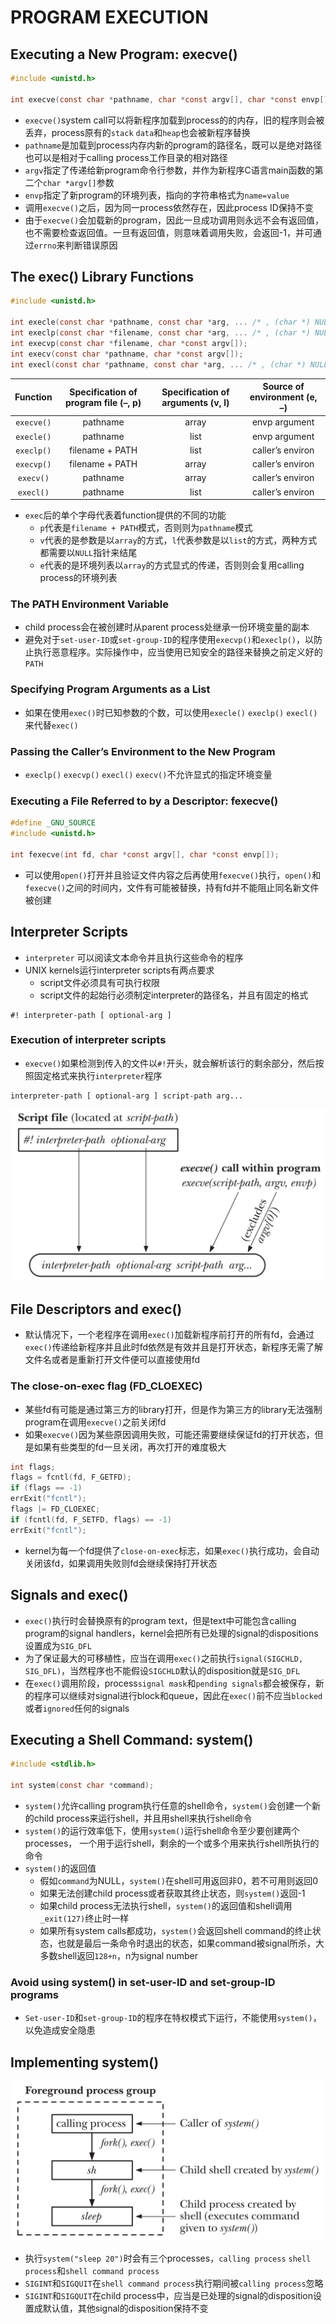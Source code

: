 # PROGRAM EXECUTION

## Executing a New Program: execve()
```c
#include <unistd.h>

int execve(const char *pathname, char *const argv[], char *const envp[]);
```
- `execve()`system call可以将新程序加载到process的的内存，旧的程序则会被丢弃，process原有的`stack` `data`和`heap`也会被新程序替换
- `pathname`是加载到process内存内新的program的路径名，既可以是绝对路径也可以是相对于calling process工作目录的相对路径
- `argv`指定了传递给新program命令行参数，并作为新程序C语言main函数的第二个`char *argv[]`参数
- `envp`指定了新program的环境列表，指向的字符串格式为`name=value`
- 调用`execve()`之后，因为同一process依然存在，因此process ID保持不变  
- 由于`execve()`会加载新的program，因此一旦成功调用则永远不会有返回值，也不需要检查返回值。一旦有返回值，则意味着调用失败，会返回-1，并可通过`errno`来判断错误原因

## The exec() Library Functions
```c
#include <unistd.h>

int execle(const char *pathname, const char *arg, ... /* , (char *) NULL, char *const envp[] */);
int execlp(const char *filename, const char *arg, ... /* , (char *) NULL */);
int execvp(const char *filename, char *const argv[]);
int execv(const char *pathname, char *const argv[]);
int execl(const char *pathname, const char *arg, ... /* , (char *) NULL */);
```

| Function | Specification of program file (–, p) | Specification of arguments (v, l) | Source of environment (e, –) |
| :---: | :---: | :---: | :---: |
| `execve()` | pathname |  array | envp argument |
| `execle()` | pathname | list | envp argument |
| `execlp()` | filename + PATH | list | caller’s environ |
| `execvp()` | filename + PATH |  array | caller’s environ |
| `execv()` | pathname |  array | caller’s environ |
| `execl()` | pathname | list | caller’s environ |

- `exec`后的单个字母代表着function提供的不同的功能
    - `p`代表是`filename + PATH`模式，否则则为`pathname`模式
    - `v`代表的是参数是以`array`的方式，`l`代表参数是以`list`的方式，两种方式都需要以`NULL`指针来结尾
    - `e`代表的是环境列表以`array`的方式显式的传递，否则则会复用calling process的环境列表

### The PATH Environment Variable
- child process会在被创建时从parent process处继承一份环境变量的副本
- 避免对于`set-user-ID`或`set-group-ID`的程序使用`execvp()`和`execlp()`，以防止执行恶意程序。实际操作中，应当使用已知安全的路径来替换之前定义好的`PATH`

### Specifying Program Arguments as a List
- 如果在使用`exec()`时已知参数的个数，可以使用`execle()` `execlp()` `execl()`来代替`exec()`

### Passing the Caller’s Environment to the New Program
- `execlp()` `execvp()` `execl()` `execv()`不允许显式的指定环境变量

### Executing a File Referred to by a Descriptor: fexecve()
```c
#define _GNU_SOURCE
#include <unistd.h>

int fexecve(int fd, char *const argv[], char *const envp[]);
```
- 可以使用`open()`打开并且验证文件内容之后再使用`fexecve()`执行，`open()`和`fexecve()`之间的时间内，文件有可能被替换，持有fd并不能阻止同名新文件被创建

## Interpreter Scripts
- `interpreter` 可以阅读文本命令并且执行这些命令的程序
- UNIX kernels运行interpreter scripts有两点要求
    - script文件必须具有可执行权限
    - script文件的起始行必须制定interpreter的路径名，并且有固定的格式
```shell
#! interpreter-path [ optional-arg ]
```

### Execution of interpreter scripts
- `execve()`如果检测到传入的文件以`#!`开头，就会解析该行的剩余部分，然后按照固定格式来执行`interpreter`程序
```shell
interpreter-path [ optional-arg ] script-path arg...
```
![27-1.png](./img/27-1.png)

## File Descriptors and exec()
- 默认情况下，一个老程序在调用`exec()`加载新程序前打开的所有fd，会通过`exec()`传递给新程序并且此时fd依然是有效并且是打开状态，新程序无需了解文件名或者是重新打开文件便可以直接使用fd

### The close-on-exec flag (FD_CLOEXEC)
- 某些fd有可能是通过第三方的library打开，但是作为第三方的library无法强制program在调用`execve()`之前关闭fd
- 如果`execve()`因为某些原因调用失败，可能还需要继续保证fd的打开状态，但是如果有些类型的fd一旦关闭，再次打开的难度极大

```c
int flags;
flags = fcntl(fd, F_GETFD);
if (flags == -1)
errExit("fcntl");
flags |= FD_CLOEXEC;
if (fcntl(fd, F_SETFD, flags) == -1)
errExit("fcntl");
```
- kernel为每一个fd提供了`close-on-exec`标志，如果`exec()`执行成功，会自动关闭该fd，如果调用失败则fd会继续保持打开状态

## Signals and exec()
- `exec()`执行时会替换原有的program text，但是text中可能包含calling program的signal handlers，kernel会把所有已处理的signal的dispositions设置成为`SIG_DFL`
- 为了保证最大的可移植性，应当在调用`exec()`之前执行`signal(SIGCHLD, SIG_DFL)`，当然程序也不能假设`SIGCHLD`默认的disposition就是`SIG_DFL`
- 在`exec()`调用阶段，process`signal mask`和`pending signals`都会被保存，新的程序可以继续对signal进行block和queue，因此在`exec()`前不应当`blocked`或者`ignored`任何的signals

## Executing a Shell Command: system()
```c
#include <stdlib.h>

int system(const char *command);
```
- `system()`允许calling program执行任意的shell命令，`system()`会创建一个新的child process来运行shell，并且用shell来执行shell命令
- `system()`的运行效率低下，使用`system()`运行shell命令至少要创建两个processes， 一个用于运行shell，剩余的一个或多个用来执行shell所执行的命令
- `system()`的返回值
    - 假如`command`为NULL，`system()`在shell可用返回非0，若不可用则返回0
    - 如果无法创建child process或者获取其终止状态，则`system()`返回-1
    - 如果child process无法执行shell，`system()`的返回值和shell调用`_exit(127)`终止时一样
    - 如果所有system calls都成功，`system()`会返回shell command的终止状态，也就是最后一条命令时退出的状态，如果command被signal所杀，大多数shell返回`128+n`，n为signal number

### Avoid using system() in set-user-ID and set-group-ID programs
- `Set-user-ID`和`set-group-ID`的程序在特权模式下运行，不能使用`system()`，以免造成安全隐患

## Implementing system()
![27-2.png](./img/27-2.png)
- 执行`system("sleep 20")`时会有三个processes，`calling process` `shell process`和`shell command process`
- `SIGINT`和`SIGQUIT`在`shell command process`执行期间被`calling process`忽略
- `SIGINT`和`SIGQUIT`在child process中，应当是已处理的signal的disposition设置成默认值，其他signal的disposition保持不变